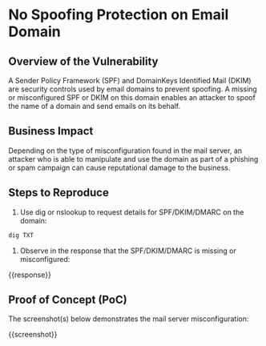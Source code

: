 # No Spoofing Protection on Email Domain

## Overview of the Vulnerability

A Sender Policy Framework (SPF) and DomainKeys Identified Mail (DKIM) are security controls used by email domains to prevent spoofing. A missing or misconfigured SPF or DKIM on this domain enables an attacker to spoof the name of a domain and send emails on its behalf.

## Business Impact

Depending on the type of misconfiguration found in the mail server, an attacker who is able to  manipulate and use the domain as part of a phishing or spam campaign can cause reputational damage to the business.

## Steps to Reproduce

1. Use dig or nslookup to request details for SPF/DKIM/DMARC on the domain:

```bash
dig TXT 
```

1. Observe in the response that the SPF/DKIM/DMARC is missing or misconfigured:

{{response}}

## Proof of Concept (PoC)

The screenshot(s) below demonstrates the mail server misconfiguration:

{{screenshot}}

